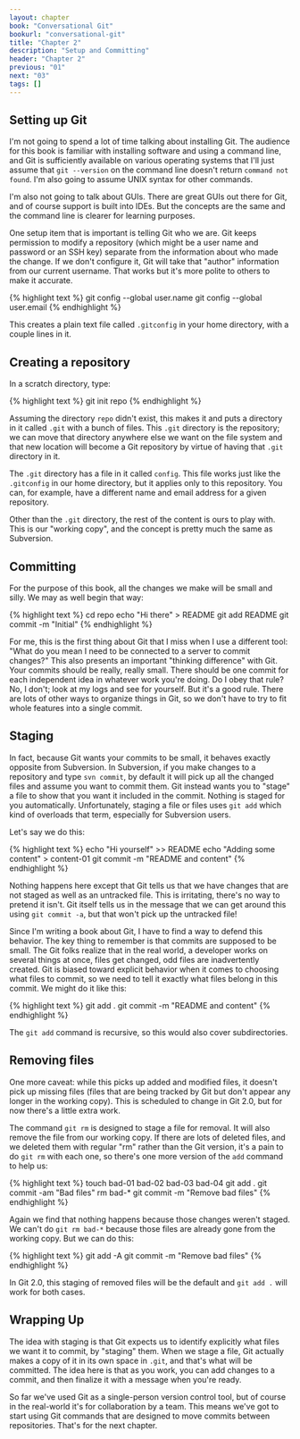 ```yaml
---
layout: chapter
book: "Conversational Git"
bookurl: "conversational-git"
title: "Chapter 2"
description: "Setup and Committing"
header: "Chapter 2"
previous: "01"
next: "03"
tags: []
---
```


Setting up Git
--------------

I'm not going to spend a lot of time talking about installing Git. The audience for
this book is familiar with installing software and using a command line, and Git
is sufficiently available on various operating systems that I'll just assume that
`git --version`  on the command line doesn't return `command not found`. I'm also
going to assume UNIX syntax for other commands.

I'm also not going to talk about GUIs. There are great GUIs out there for Git,
and of course support is built into IDEs. But the concepts are the same and the
command line is clearer for learning purposes.

One setup item that is important is telling Git who we are. Git keeps permission to
modify a repository (which might be a user name and password or an SSH key) separate 
from the information about who made the change. If we don't configure it, Git will
take that "author" information from our current username. That works but it's more
polite to others to make it accurate.

{% highlight text %}
git config --global user.name <Your Name>
git config --global user.email <Your Email>
{% endhighlight %}

This creates a plain text file called `.gitconfig` in your home directory, with
a couple lines in it. 

Creating a repository
---------------------

In a scratch directory, type:

{% highlight text %}
git init repo
{% endhighlight %}

Assuming the directory `repo` didn't exist, this makes it and puts a directory in
it called `.git` with a bunch of files. This `.git` directory is the repository;
we can move that directory anywhere else we want on the file system and that new
location will become a Git repository by virtue of having that `.git` directory
in it.

The `.git` directory has a file in it called `config`. This file works just like
the `.gitconfig` in our home directory, but it applies only to this repository. You
can, for example, have a different name and email address for a given repository.

Other than the `.git` directory, the rest of the content is ours to
play with. This is our "working copy", and the concept is pretty much the same
as Subversion.

Committing
----------

For the purpose of this book, all the changes we make will be small and silly. We
may as well begin that way:

{% highlight text %}
cd repo
echo "Hi there" > README
git add README
git commit -m "Initial"
{% endhighlight %}

For me, this is the first thing about Git that I miss when I use a different tool:
"What do you mean I need to be connected to a server to commit changes?" This also
presents an important "thinking difference" with Git. Your commits should be really,
really small. There should be one commit for each independent idea in whatever work
you're doing. Do I obey that rule? No, I don't; look at my logs and see for yourself.
But it's a good rule. There are lots of other ways to organize things in Git, so we
don't have to try to fit whole features into a single commit.

Staging
-------

In fact, because Git wants your commits to be small, it behaves exactly opposite from
Subversion. In Subversion, if you make changes to a repository and type `svn commit`,
by default it will pick up all the changed files and assume you want to commit them.
Git instead wants you to "stage" a file to show that you want it included in the commit.
Nothing is staged for you automatically. Unfortunately, staging a file or files uses
`git add` which kind of overloads that term, especially for Subversion users.

Let's say we do this:

{% highlight text %}
echo "Hi yourself" >> README
echo "Adding some content" > content-01
git commit -m "README and content"
{% endhighlight %}

Nothing happens here except that Git tells us that we have changes that are not staged
as well as an untracked file. This is irritating, there's no way to pretend it isn't.
Git itself tells us in the message that we can get around this using `git commit -a`,
but that won't pick up the untracked file!

Since I'm writing a book about Git, I have to find a way to defend this behavior. The
key thing to remember is that commits are supposed to be small. The Git folks realize
that in the real world, a developer works on several things at once, files get changed,
odd files are inadvertently created. Git is biased toward explicit behavior when it
comes to choosing what files to commit, so we need to tell it exactly what files belong
in this commit. We might do it like this:

{% highlight text %}
git add .
git commit -m "README and content"
{% endhighlight %}

The `git add` command is recursive, so this would also cover subdirectories. 

Removing files
--------------

One more caveat: while this picks up added and modified files, it doesn't pick
up missing files (files that are being tracked by Git but don't appear any
longer in the working copy). This is scheduled to change in Git 2.0, but for
now there's a little extra work.

The command `git rm` is designed to stage a file for removal. It will also
remove the file from our working copy.  If there are lots of deleted files, and
we deleted them with regular "rm" rather than the Git version, it's a pain to
do `git rm` with each one, so there's one more version of the `add` command to
help us:

{% highlight text %}
touch bad-01 bad-02 bad-03 bad-04
git add .
git commit -am "Bad files"
rm bad-*
git commit -m "Remove bad files"
{% endhighlight %}

Again we find that nothing happens because those changes weren't staged. We can't
do `git rm bad-*` because those files are already gone from the working copy. But
we can do this:

{% highlight text %}
git add -A
git commit -m "Remove bad files"
{% endhighlight %}

In Git 2.0, this staging of removed files will be the default and `git add .` will
work for both cases.

Wrapping Up
-----------

The idea with staging is that Git expects us to identify explicitly what files we want
it to commit, by "staging" them. When we stage a file, Git actually makes a copy
of it in its own space in `.git`, and that's what will be committed. The idea here
is that as you work, you can add changes to a commit, and then finalize it with a
message when you're ready.

So far we've used Git as a single-person version control tool, but of course in
the real-world it's for collaboration by a team. This means we've got to start using
Git commands that are designed to move commits between repositories. That's for the
next chapter.



